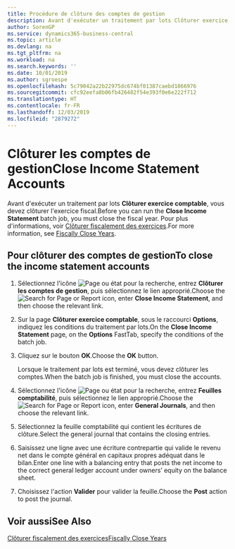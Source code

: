 ```yaml
---
title: Procédure de clôture des comptes de gestion
description: Avant d'exécuter un traitement par lots Clôturer exercice comptable, vous devez clôturer l'exercice fiscal.
author: SorenGP
ms.service: dynamics365-business-central
ms.topic: article
ms.devlang: na
ms.tgt_pltfrm: na
ms.workload: na
ms.search.keywords: ''
ms.date: 10/01/2019
ms.author: sgroespe
ms.openlocfilehash: 5c79042a22b22975dc674bf01387caebd1866976
ms.sourcegitcommit: cfc92eefa8b06fb426482f54e393f0e6e222f712
ms.translationtype: HT
ms.contentlocale: fr-FR
ms.lasthandoff: 12/03/2019
ms.locfileid: "2879272"
---
```

# <a name="close-income-statement-accounts"></a><span data-ttu-id="7ecd6-103">Clôturer les comptes de gestion</span><span class="sxs-lookup"><span data-stu-id="7ecd6-103">Close Income Statement Accounts</span></span>
<span data-ttu-id="7ecd6-104">Avant d'exécuter un traitement par lots **Clôturer exercice comptable**, vous devez clôturer l'exercice fiscal.</span><span class="sxs-lookup"><span data-stu-id="7ecd6-104">Before you can run the **Close Income Statement** batch job, you must close the fiscal year.</span></span> <span data-ttu-id="7ecd6-105">Pour plus d'informations, voir [Clôturer fiscalement des exercices](how-to-fiscally-close-years.md).</span><span class="sxs-lookup"><span data-stu-id="7ecd6-105">For more information, see [Fiscally Close Years](how-to-fiscally-close-years.md).</span></span>  

## <a name="to-close-the-income-statement-accounts"></a><span data-ttu-id="7ecd6-106">Pour clôturer des comptes de gestion</span><span class="sxs-lookup"><span data-stu-id="7ecd6-106">To close the income statement accounts</span></span>  

1.  <span data-ttu-id="7ecd6-107">Sélectionnez l'icône ![Page ou état pour la recherche](../../media/ui-search/search_small.png "Icône Page ou état pour la recherche"), entrez **Clôturer les comptes de gestion**, puis sélectionnez le lien approprié.</span><span class="sxs-lookup"><span data-stu-id="7ecd6-107">Choose the ![Search for Page or Report](../../media/ui-search/search_small.png "Search for Page or Report icon") icon, enter **Close Income Statement**, and then choose the relevant link.</span></span>  
2.  <span data-ttu-id="7ecd6-108">Sur la page **Clôturer exercice comptable**, sous le raccourci **Options**, indiquez les conditions du traitement par lots.</span><span class="sxs-lookup"><span data-stu-id="7ecd6-108">On the **Close Income Statement** page, on the **Options** FastTab, specify the conditions of the batch job.</span></span>  
3.  <span data-ttu-id="7ecd6-109">Cliquez sur le bouton **OK**.</span><span class="sxs-lookup"><span data-stu-id="7ecd6-109">Choose the **OK** button.</span></span>  

    <span data-ttu-id="7ecd6-110">Lorsque le traitement par lots est terminé, vous devez clôturer les comptes.</span><span class="sxs-lookup"><span data-stu-id="7ecd6-110">When the batch job is finished, you must close the accounts.</span></span>  

4.  <span data-ttu-id="7ecd6-111">Sélectionnez l'icône ![Page ou état pour la recherche](../../media/ui-search/search_small.png "Icône Page ou état pour la recherche"), entrez **Feuilles comptabilité**, puis sélectionnez le lien approprié.</span><span class="sxs-lookup"><span data-stu-id="7ecd6-111">Choose the ![Search for Page or Report](../../media/ui-search/search_small.png "Search for Page or Report icon") icon, enter **General Journals**, and then choose the relevant link.</span></span>  
5.  <span data-ttu-id="7ecd6-112">Sélectionnez la feuille comptabilité qui contient les écritures de clôture.</span><span class="sxs-lookup"><span data-stu-id="7ecd6-112">Select the general journal that contains the closing entries.</span></span>  
6.  <span data-ttu-id="7ecd6-113">Saisissez une ligne avec une écriture contrepartie qui valide le revenu net dans le compte général en capitaux propres adéquat dans le bilan.</span><span class="sxs-lookup"><span data-stu-id="7ecd6-113">Enter one line with a balancing entry that posts the net income to the correct general ledger account under owners’ equity on the balance sheet.</span></span>  
7.  <span data-ttu-id="7ecd6-114">Choisissez l'action **Valider** pour valider la feuille.</span><span class="sxs-lookup"><span data-stu-id="7ecd6-114">Choose the **Post** action to post the journal.</span></span>  

## <a name="see-also"></a><span data-ttu-id="7ecd6-115">Voir aussi</span><span class="sxs-lookup"><span data-stu-id="7ecd6-115">See Also</span></span>  
 [<span data-ttu-id="7ecd6-116">Clôturer fiscalement des exercices</span><span class="sxs-lookup"><span data-stu-id="7ecd6-116">Fiscally Close Years</span></span>](how-to-fiscally-close-years.md)
